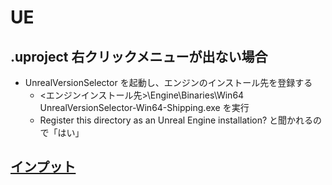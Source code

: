 # UE

## .uproject 右クリックメニューが出ない場合
* UnrealVersionSelector を起動し、エンジンのインストール先を登録する
    * <エンジンインストール先>\Engine\Binaries\Win64 UnrealVersionSelector-Win64-Shipping.exe を実行
    * Register this directory as an Unreal Engine installation? と聞かれるので「はい」

## [インプット](https://github.com/horinoh/UE/tree/master/Input)
